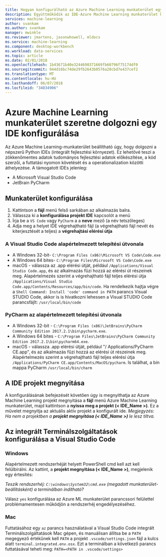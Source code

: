 ```yaml
---
title: Hogyan konfigurálható az Azure Machine Learning munkaterület egy IDE használható?  | Microsoft Docs
description: Együttműködik az IDE-Azure Machine Learning munkaterület konfigurálása útmutatóját.
services: machine-learning
author: svankam
ms.author: svankam
manager: mwinkle
ms.reviewer: jmartens, jasonwhowell, mldocs
ms.service: machine-learning
ms.component: desktop-workbench
ms.workload: data-services
ms.topic: article
ms.date: 02/01/2018
ms.openlocfilehash: 1b43671b40e3244690371669fb60796f75174df0
ms.sourcegitcommit: 944d16bc74de29fb2643b0576a20cbd7e437cef2
ms.translationtype: MT
ms.contentlocale: hu-HU
ms.lasthandoff: 06/07/2018
ms.locfileid: "34834906"
---
```

# <a name="how-to-configure-azure-machine-learning-workbench-to-work-with-an-ide"></a>Azure Machine Learning munkaterület szeretne dolgozni egy IDE konfigurálása 

Az Azure Machine Learning-munkaterület beállítható úgy, hogy dolgozni a népszerű Python IDEs (integrált fejlesztési környezet). Ez lehetővé teszi a zökkenőmentes adatok tudományos fejlesztési adatok előkészítése, a kód szerzői, a futtatási nyomon követését és a operationalization közötti áthelyezése. A támogatott IDEs jelenleg:
- A Microsoft Visual Studio Code 
- JetBrain PyCharm 

## <a name="configure-workbench"></a>Munkaterület konfigurálása
1. Kattintson a **fájl** menü felső sarkában az alkalmazás balra. 
2. Válassza ki a **konfigurálása projekt IDE** kapcsolót a menü 
3. Írja be a `VS Code` vagy `PyCharm` a a **neve** mező (a név tetszőleges)
4. Adja meg a helyet IDE végrehajtható fájl (a végrehajtható fájl nevét és kiterjesztését a teljes) a **végrehajtási elérési útja**

### <a name="default-install-path-for-visual-studio-code"></a>A Visual Studio Code alapértelmezett telepítési útvonala  

* A Windows 32-bit- `C:\Program Files (x86)\Microsoft VS Code\Code.exe`
* A Windows 64 bites- `C:\Program Files\Microsoft VS Code\Code.exe`
* macOS - válassza az .app elérési útját, például `/Applications/Visual Studio Code.app`, és az alkalmazás fűzi hozzá az elérési út részeinek meg. Alapértelmezés szerint a végrehajtható fájl teljes elérési útja `/Applications/Visual Studio Code.app/Contents/Resources/app/bin/code`. Ha rendelkezik hajtja végre a `Shell Command: Install 'code' command in PATH` parancs Visual STUDIO Code, akkor is is hivatkozni lehessen a Visual STUDIO Code parancsfájlt: `/usr/local/bin/code`

### <a name="default-install-path-for-pycharm"></a>PyCharm az alapértelmezett telepítési útvonala 

* A Windows 32-bit - `C:\Program Files (x86)\JetBrains\PyCharm Community Edition 2017.2.1\bin\pycharm.exe`. 
* A Windows 64 bites - `C:\Program Files\JetBrains\PyCharm Community Edition 2017.2.1\bin\pycharm64.exe`.
* macOS - válassza .app elérési útját, például "/ Applications/PyCharm CE.app", és az alkalmazás fűzi hozzá az elérési út részeinek meg. Alapértelmezés szerint a végrehajtható fájl teljes elérési útja `/Applications/PyCharm CE.app/Contents/MacOS/pycharm`. Is találhat, a bin mappa PyCharm `/usr/local/bin/charm`

## <a name="open-project-in-ide"></a>A IDE projekt megnyitása 
A konfigurálásának befejezését követően úgy is megnyithatja az Azure Machine Learning projekt megnyitása a **fájl** menü Azure Machine Learning munkaterület, majd kattintson a **nyissa meg a projekt (< IDE_Name >)**. Ez a művelet megnyitja az aktuális aktív projekt a konfigurált ide. _Megjegyzés: Ha nem a projektben a **projekt megnyitása (< IDE_Name >)** le lesz tiltva._

## <a name="configuring-the-integrated-terminal-in-visual-studio-code"></a>Az integrált Terminálszolgáltatások konfigurálása a Visual Studio Code

### <a name="windows"></a>Windows 
Alapértelmezett rendszerhéját helyett PowerShell cmd kell azt kell felülbírálni. Az kattint, a **projekt megnyitása (< IDE_Name >)**, megjelenik egy értesítés: 

_Teszik rendszerhéj: `C:\windows\System32\cmd.exe` (megadott munkaterület-beállításként) a terminálban indítható?_

Válasz `yes` konfigurálása az Azure ML munkaterület parancssori felülettel problémamentesen működjön a rendszerhéj engedélyezéséhez.

### <a name="mac"></a>Mac
Futtatásához egy `az` parancs használatával a Visual Studio Code integrált Terminálszolgáltatások Mac gépen, és manuálisan állítsa be a `PATH` megegyező értékűnek kell `PATH` a projekt `.vscode/settings.json` fájl a kulcs alatt `terminal.integrated.env.osx`. Ezt a terminálban a következő parancs futtatásával teheti meg: `PATH=<PATH in .vscode/settings>`
